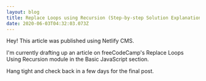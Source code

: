 ```yaml
---
layout: blog
title: Replace Loops using Recursion (Step-by-step Solution Explanation)
date: 2020-06-03T04:32:03.073Z
---
```

Hey! This article was published using Netlify CMS. 

I'm currently drafting up an article on freeCodeCamp's Replace Loops Using Recursion module in the Basic JavaScript section.

Hang tight and check back in a few days for the final post.